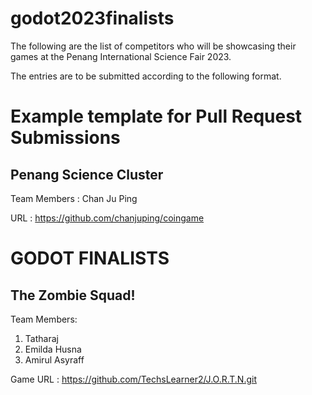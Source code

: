 # godot2023finalists

The following are the list of competitors who will be showcasing their games at the Penang International Science Fair 2023.

The entries are to be submitted according to the following format.

# Example template for Pull Request Submissions

## Penang Science Cluster 

Team Members : Chan Ju Ping  

URL : https://github.com/chanjuping/coingame

# GODOT FINALISTS

## The Zombie Squad!

Team Members:  

1. Tatharaj  
1. Emilda Husna  
1. Amirul Asyraff

Game URL : https://github.com/TechsLearner2/J.O.R.T.N.git
